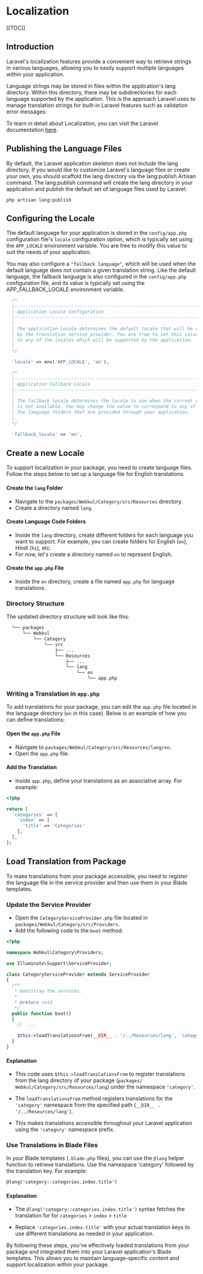 # Localization

[[TOC]]

## Introduction

Laravel's localization features provide a convenient way to retrieve strings in various languages, allowing you to easily support multiple languages within your application.

Language strings may be stored in files within the application's lang directory. Within this directory, there may be subdirectories for each language supported by the application. This is the approach Laravel uses to manage translation strings for built-in Laravel features such as validation error messages:

To learn in detail about Localization, you can visit the Laravel documentation [here](https://laravel.com/docs/11.x/localization).

## Publishing the Language Files

By default, the Laravel application skeleton does not include the lang directory. If you would like to customize Laravel's language files or create your own, you should scaffold the lang directory via the lang:publish Artisan command. The lang:publish command will create the lang directory in your application and publish the default set of language files used by Laravel:

```
php artisan lang:publish
```

## Configuring the Locale

The default language for your application is stored in the `config/app.php` configuration file's `locale` configuration option, which is typically set using the `APP_LOCALE` environment variable. You are free to modify this value to suit the needs of your application.

You may also configure a `"fallback language"`, which will be used when the default language does not contain a given translation string. Like the default language, the fallback language is also configured in the `config/app.php` configuration file, and its value is typically set using the APP_FALLBACK_LOCALE environment variable.

```php
  /*
  |--------------------------------------------------------------------------
  | Application Locale Configuration
  |--------------------------------------------------------------------------
  |
  | The application locale determines the default locale that will be used
  | by the translation service provider. You are free to set this value
  | to any of the locales which will be supported by the application.
  |
  */

  'locale' => env('APP_LOCALE', 'en'),

  /*
  |--------------------------------------------------------------------------
  | Application Fallback Locale
  |--------------------------------------------------------------------------
  |
  | The fallback locale determines the locale to use when the current one
  | is not available. You may change the value to correspond to any of
  | the language folders that are provided through your application.
  |
  */

  'fallback_locale' => 'en',
```

## Create a new Locale

To support localization in your package, you need to create language files. Follow the steps below to set up a language file for English translations.

#### Create the `lang` Folder

- Navigate to the `packages/Webkul/Category/src/Resources` directory.
- Create a directory named `lang`.

#### Create Language Code Folders

- Inside the `lang` directory, create different folders for each language you want to support. For example, you can create folders for English (`en`), Hindi (`hi`), etc.
- For now, let's create a directory named `en` to represent English.

#### Create the `app.php` File

- Inside the `en` directory, create a file named `app.php` for language translations.

### Directory Structure

The updated directory structure will look like this:

```bash
  └── packages
      └── Webkul
          └── Category
              └── src
                  ├── ...
                  └── Resources
                      ├── ...
                      └── lang
                          └── en
                              └── app.php
```

### Writing a Translation in `app.php`

To add translations for your package, you can edit the `app.php` file located in the language directory (`en` in this case). Below is an example of how you can define translations:

#### Open the `app.php` File

- Navigate to `packages/Webkul/Category/src/Resources/lang/en`.
- Open the `app.php` file.

#### Add the Translation

- Inside `app.php`, define your translations as an associative array. For example:

```php
<?php

return [
  'categories' => [
    'index' => [
      'title' => 'Categories'
    ],
  ],
];
```

## Load Translation from Package

To make translations from your package accessible, you need to register the language file in the service provider and then use them in your Blade templates.

### Update the Service Provider

- Open the `CategoryServiceProvider.php` file located in `packages/Webkul/Category/src/Providers`.
- Add the following code to the `boot` method:

```php
<?php

namespace Webkul\Category\Providers;

use Illuminate\Support\ServiceProvider;

class CategoryServiceProvider extends ServiceProvider
{
  /**
   * Bootstrap the services.
   *
   * @return void
   */
  public function boot()
  {
    //  ... 

    $this->loadTranslationsFrom(__DIR__ . '/../Resources/lang', 'category');
  }
}
```

#### Explanation

- This code uses `$this->loadTranslationsFrom` to register translations from the lang directory of your package (`packages/  Webkul/Category/src/Resources/lang`) under the namespace `'category'`.

- The `loadTranslationsFrom` method registers translations for the `'category'` namespace from the specified path (`__DIR__ . '/../Resources/lang'`).

- This makes translations accessible throughout your Laravel application using the `'category'` namespace prefix.

### Use Translations in Blade Files

In your Blade templates (`.blade.php` files), you can use the `@lang` helper function to retrieve translations. Use the namespace 'category' followed by the translation key. For example:

```html
@lang('category::categories.index.title')
```

#### Explanation

- The `@lang('category::categories.index.title')` syntax fetches the translation for for `categories` > `index` > `title`

- Replace `'categories.index.title'` with your actual translation keys to use different translations as needed in your application.

By following these steps, you've effectively loaded translations from your package and integrated them into your Laravel application's Blade templates. This allows you to maintain language-specific content and support localization within your package.
